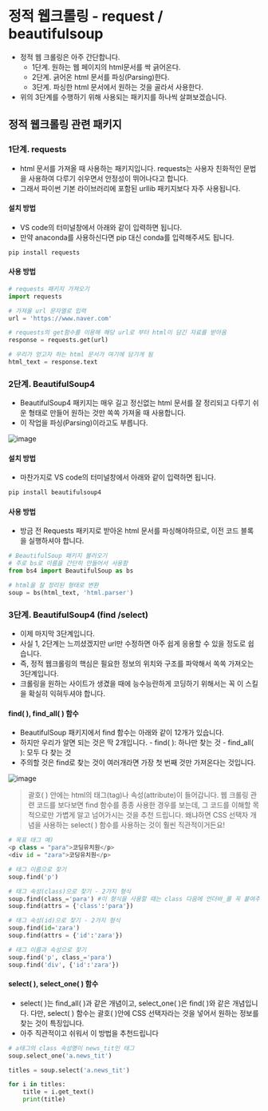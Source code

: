 # 정적 웹크롤링 - request / beautifulsoup

- 정적 웹 크롤링은 아주 간단합니다.
    - 1단계. 원하는 웹 페이지의 html문서를 싹 긁어온다.
    - 2단계. 긁어온 html 문서를 파싱(Parsing)한다.
    - 3단계. 파싱한 html 문서에서 원하는 것을 골라서 사용한다.
- 위의 3단계를 수행하기 위해 사용되는 패키지를 하나씩 살펴보겠습니다.

## 정적 웹크롤링 관련 패키지
### 1단계. requests
- html 문서를 가져올 때 사용하는 패키지입니다. requests는 사용자 친화적인 문법을 사용하여 다루기 쉬우면서 안정성이 뛰어나다고 합니다.
- 그래서 파이썬 기본 라이브러리에 포함된 urllib 패키지보다 자주 사용됩니다.

#### 설치 방법
- VS code의 터미널창에서 아래와 같이 입력하면 됩니다.
- 만약 anaconda를 사용하신다면 pip 대신 conda를 입력해주셔도 됩니다.

```python
pip install requests
```

#### 사용 방법

```python
# requests 패키지 가져오기
import requests               

# 가져올 url 문자열로 입력
url = 'https://www.naver.com'  

# requests의 get함수를 이용해 해당 url로 부터 html이 담긴 자료를 받아옴
response = requests.get(url)    

# 우리가 얻고자 하는 html 문서가 여기에 담기게 됨
html_text = response.text
```

### 2단계. BeautifulSoup4
- BeautifulSoup4 패키지는 매우 길고 정신없는 html 문서를 잘 정리되고 다루기 쉬운 형태로 만들어 원하는 것만 쏙쏙 가져올 때 사용합니다.
- 이 작업을 파싱(Parsing)이라고도 부릅니다.

![image](https://wikidocs.net/images/page/137915/%ED%8C%8C%EC%8B%B1_%EC%A0%84%ED%9B%84_%EC%9D%B4%EB%AF%B8%EC%A7%80.PNG)

#### 설치 방법
- 마찬가지로 VS code의 터미널창에서 아래와 같이 입력하면 됩니다.

```python
pip install beautifulsoup4
```

#### 사용 방법
- 방금 전 Requests 패키지로 받아온 html 문서를 파싱해야하므로, 이전 코드 블록을 실행하셔야 합니다.

```python
# BeautifulSoup 패키지 불러오기
# 주로 bs로 이름을 간단히 만들어서 사용함
from bs4 import BeautifulSoup as bs

# html을 잘 정리된 형태로 변환
soup = bs(html_text, 'html.parser')
```


### 3단계. BeautifulSoup4 (find /select)

- 이제 마지막 3단계입니다.
- 사실 1, 2단계는 느끼셨겠지만 url만 수정하면 아주 쉽게 응용할 수 있을 정도로 쉽습니다.
- 즉, 정적 웹크롤링의 핵심은 필요한 정보의 위치와 구조를 파악해서 쏙쏙 가져오는 3단계입니다.
- 크롤링을 원하는 사이트가 생겼을 때에 능수능란하게 코딩하기 위해서는 꼭 이 스킬을 확실히 익혀두셔야 합니다.

#### find( ), find_all( ) 함수

- BeautifulSoup 패키지에서 find 함수는 아래와 같이 12개가 있습니다.
- 하지만 우리가 알면 되는 것은 딱 2개입니다. - find( ): 하나만 찾는 것 - find_all( ): 모두 다 찾는 것
- 주의할 것은 find로 찾는 것이 여러개라면 가장 첫 번째 것만 가져온다는 것입니다.

![image](https://wikidocs.net/images/page/137915/find_%ED%95%A8%EC%88%98_%EC%A2%85%EB%A5%98.PNG)

> 괄호( ) 안에는 html의 태그(tag)나 속성(attribute)이 들어갑니다. 웹 크롤링 관련 코드를 보다보면 find 함수를 종종 사용한 경우를 보는데, 그 코드를 이해할 목적으로만 가볍게 알고 넘어가시는 것을 추천 드립니다. 왜냐하면 CSS 선택자 개념을 사용하는 select( ) 함수를 사용하는 것이 훨씬 직관적이거든요!

```python
# 목표 태그 예)
<p class = "para">코딩유치원</p>
<div id = "zara">코딩유치원</p>

# 태그 이름으로 찾기
soup.find('p')

# 태그 속성(class)으로 찾기 - 2가지 형식
soup.find(class_='para') #이 형식을 사용할 때는 class 다음에 언더바_를 꼭 붙여주어야 한다
soup.find(attrs = {'class':'para'}) 

# 태그 속성(id)으로 찾기 - 2가지 형식
soup.find(id='zara') 
soup.find(attrs = {'id':'zara'})

# 태그 이름과 속성으로 찾기
soup.find('p', class_='para')
soup.find('div', {'id':'zara'})
```

#### select( ), select_one( ) 함수

- select( )는 find_all( )과 같은 개념이고, select_one( )은 find( )와 같은 개념입니다. 다만, select( ) 함수는 괄호( )안에 CSS 선택자라는 것을 넣어서 원하는 정보를 찾는 것이 특징입니다.
- 아주 직관적이고 쉬워서 이 방법을 추천드립니다

```python
# a태그의 class 속성명이 news_tit인 태그 
soup.select_one('a.news_tit')

titles = soup.select('a.news_tit')

for i in titles: 
    title = i.get_text()
    print(title)
```
